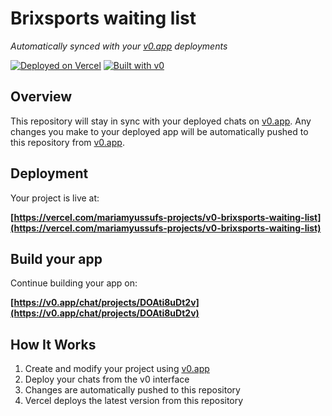 # Brixsports waiting list

*Automatically synced with your [v0.app](https://v0.app) deployments*

[![Deployed on Vercel](https://img.shields.io/badge/Deployed%20on-Vercel-black?style=for-the-badge&logo=vercel)](https://vercel.com/mariamyussufs-projects/v0-brixsports-waiting-list)
[![Built with v0](https://img.shields.io/badge/Built%20with-v0.app-black?style=for-the-badge)](https://v0.app/chat/projects/DOAti8uDt2v)

## Overview

This repository will stay in sync with your deployed chats on [v0.app](https://v0.app).
Any changes you make to your deployed app will be automatically pushed to this repository from [v0.app](https://v0.app).

## Deployment

Your project is live at:

**[https://vercel.com/mariamyussufs-projects/v0-brixsports-waiting-list](https://vercel.com/mariamyussufs-projects/v0-brixsports-waiting-list)**

## Build your app

Continue building your app on:

**[https://v0.app/chat/projects/DOAti8uDt2v](https://v0.app/chat/projects/DOAti8uDt2v)**

## How It Works

1. Create and modify your project using [v0.app](https://v0.app)
2. Deploy your chats from the v0 interface
3. Changes are automatically pushed to this repository
4. Vercel deploys the latest version from this repository
